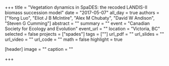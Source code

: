 +++
title = "Vegetation dynamics in SpaDES: the recoded LANDIS-II biomass succession model"
date = "2017-05-07"
all_day = true
authors = ["Yong Luo", "Eliot J B McIntire", "Alex M Chubaty", "David W Andison", "Steven G Cumming"]
abstract = ""
summary = ""
event = "Canadian Society for Ecology and Evolution"
event_url = ""
location = "Victoria, BC"
selected = false
projects = ["spades"]
tags = [""]
url_pdf = ""
url_slides = ""
url_video = ""
url_code = ""
math = false
highlight = true

[header]
image = ""
caption = ""

+++
